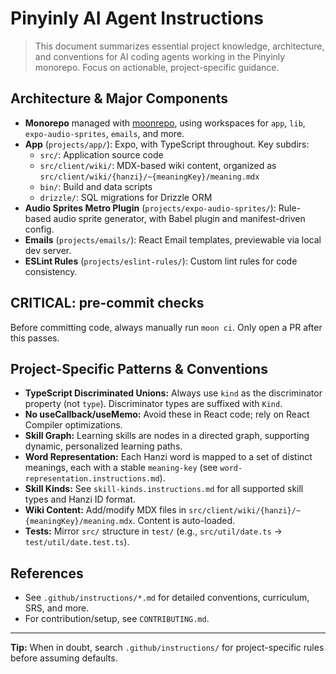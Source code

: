 # Pinyinly AI Agent Instructions

> This document summarizes essential project knowledge, architecture, and conventions for AI coding
> agents working in the Pinyinly monorepo. Focus on actionable, project-specific guidance.

## Architecture & Major Components

- **Monorepo** managed with [moonrepo](https://moonrepo.dev/), using workspaces for `app`, `lib`,
  `expo-audio-sprites`, `emails`, and more.
- **App** (`projects/app/`): Expo, with TypeScript throughout. Key subdirs:
  - `src/`: Application source code
  - `src/client/wiki/`: MDX-based wiki content, organized as
    `src/client/wiki/{hanzi}/~{meaningKey}/meaning.mdx`
  - `bin/`: Build and data scripts
  - `drizzle/`: SQL migrations for Drizzle ORM
- **Audio Sprites Metro Plugin** (`projects/expo-audio-sprites/`): Rule-based audio sprite
  generator, with Babel plugin and manifest-driven config.
- **Emails** (`projects/emails/`): React Email templates, previewable via local dev server.
- **ESLint Rules** (`projects/eslint-rules/`): Custom lint rules for code consistency.

## CRITICAL: pre-commit checks

Before committing code, always manually run `moon ci`. Only open a PR after this passes.

## Project-Specific Patterns & Conventions

- **TypeScript Discriminated Unions:** Always use `kind` as the discriminator property (not `type`).
  Discriminator types are suffixed with `Kind`.
- **No useCallback/useMemo:** Avoid these in React code; rely on React Compiler optimizations.
- **Skill Graph:** Learning skills are nodes in a directed graph, supporting dynamic, personalized
  learning paths.
- **Word Representation:** Each Hanzi word is mapped to a set of distinct meanings, each with a
  stable `meaning-key` (see `word-representation.instructions.md`).
- **Skill Kinds:** See `skill-kinds.instructions.md` for all supported skill types and Hanzi ID
  format.
- **Wiki Content:** Add/modify MDX files in `src/client/wiki/{hanzi}/~{meaningKey}/meaning.mdx`.
  Content is auto-loaded.
- **Tests:** Mirror `src/` structure in `test/` (e.g., `src/util/date.ts` →
  `test/util/date.test.ts`).

## References

- See `.github/instructions/*.md` for detailed conventions, curriculum, SRS, and more.
- For contribution/setup, see `CONTRIBUTING.md`.

---

**Tip:** When in doubt, search `.github/instructions/` for project-specific rules before assuming
defaults.
